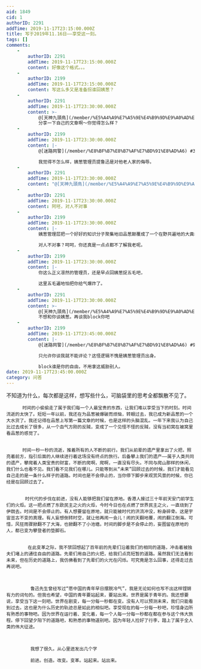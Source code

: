 ```yaml
---
aid: 1849
cid: 1
authorID: 2291
addTime: 2019-11-17T23:15:00.000Z
title: 写于2019年11.16日——享受这一刻。
tags: []
comments:
    -
        authorID: 2291
        addTime: 2019-11-17T23:15:00.000Z
        content: 好像这个格式。。。
    -
        authorID: 2199
        addTime: 2019-11-17T23:15:00.000Z
        content: 写这么多又是准备拐谁回姨葱？
    -
        authorID: 2291
        addTime: 2019-11-17T23:30:00.000Z
        content: >-
            @[天神九頭鳥](/member/%E5%A4%A9%E7%A5%9E%E4%B9%9D%E9%A0%AD%E9%B3%A5) #2
            分享一下自己的文章啊～你觉得怎么样？
    -
        authorID: 2199
        addTime: 2019-11-17T23:30:00.000Z
        content: |-
            @[迷路网警](/member/%E8%BF%B7%E8%B7%AF%E7%BD%91%E8%AD%A6) #3

            我觉得不怎么样，姨葱管理员提鲁迅是对他老人家的侮辱。
    -
        authorID: 2291
        addTime: 2019-11-17T23:30:00.000Z
        content: "@[天神九頭鳥](/member/%E5%A4%A9%E7%A5%9E%E4%B9%9D%E9%A0%AD%E9%B3%A5) #4 你这就是对事不对人了；不要再谈品葱了，免得我这篇小文被转水了\U0001F602"
    -
        authorID: 2291
        addTime: 2019-11-17T23:30:00.000Z
        content: 阿呸，对人不对事
    -
        authorID: 2199
        addTime: 2019-11-17T23:30:00.000Z
        content: |-
            姨葱管理层把一个好好的知识分子聚集地旧品葱颠覆成了一个在野共遍地的大粪坑也真算是尽了人事。

            对人不对事？呵呵，你还真是一点点都不了解我老呢。
    -
        authorID: 2199
        addTime: 2019-11-17T23:30:00.000Z
        content: |-
            你这么正义凛然的管理员，还是早点回姨葱捉五毛吧，

            这里五毛遍地怕把你给气爆炸了。
    -
        authorID: 2291
        addTime: 2019-11-17T23:30:00.000Z
        content: >-
            @[天神九頭鳥](/member/%E5%A4%A9%E7%A5%9E%E4%B9%9D%E9%A0%AD%E9%B3%A5) #7
            不想和你谈姨葱。再谈我block你吧
    -
        authorID: 2199
        addTime: 2019-11-17T23:45:00.000Z
        content: |-
            @[迷路网警](/member/%E8%BF%B7%E8%B7%AF%E7%BD%91%E8%AD%A6) #9

            只允许你谈我就不能评论？这怪逻辑不愧是姨葱管理员出身。

            block谁是你的自由，不用拿这威胁别人。
date: 2019-11-17T23:45:00.000Z
category: 问答
---
```


不知道为什么，每次都是这样，想写些什么，可脑袋里的思考全都飘散不见了。

          时间的小偷偷走了属于我们每一个人最宝贵的东西，让我们难以享受当下的时刻。时间流逝的太快了。短短一年以前，我还在为品葱被爆破而烦恼，转眼过去，我已成为新品葱的一个大水货了。我还记得在品葱上写第一篇文章的时候，也是这样的头脑混乱。一年下来我认为自己比过去成长了很多，从一个血气方刚的反贼，变成了一个见怪不怪的反贼，没有当初窝在被窝里看品葱的感觉了。
    
    
          时间一秒一秒的流逝，推着所有的人不断的前行。我们从前辈的遗产里拿出了火把，照亮着前方，指引后面的人继续进行着这场没有终点的旅行。后备攀上我们的遗产——属于人类共同的遗产，攀爬着人类宝贵的财富，不断的爬啊，爬啊，一直没有尽头。不同与爬山那样的休闲，我们什么也看不见。我们看不见我们在哪儿。只能等到从“未来”回顾过去的时候，我们才能看见自己走的是一条什么样子的道路。时间也是不会停止的，当你停下脚步来观赏风景的时候，你已经是在回顾过去了。
    
    
           时代代的步伐在前进，没有人能够把我们留在原地。香港人接过三十年前天安门前学生们的火炬。这一把点燃了东欧民主之火的火炬，今时今日也在点燃了世界民主之火，一直烧到了伊朗去。时间是不会停止的。有人想要留在原地，就只能被时代的洪流冲没，粉身碎骨。这是宇宙亘古不变的真理。有人妄想倒转时空，就让他再闹一会儿！闹的天翻地覆，闹的翻江倒海。可惜，风狂雨骤掀翻不了大海，也掀翻不了小池塘。时间的脚步是不会停止的，妄图留在原地的人，都已变为攀登者的垫脚石。
    
    
            在此变革之际，我不禁回想起了百年前的先辈们沿着我们的相同的道路，冲击着被独夫们堵上的通往自由的道路。先辈们用自己的火把，给我们点亮短暂的道路。虽然我们无法看到未来，但在历史的道路上，我仿佛看到了先辈们的火光在闪烁。可究竟是怎么回事，还得走过去再说吧。
    
    
    
             鲁迅先生曾经写过“愿中国的青年早日摆脱冷气”，我是无论如何也写不出这样铿锵有力的词句的。但我也希望，中国的青年要站起来，要站出来。世界是属于青年的。我还想要说，享受当下这一刻吧。世界在剧变，每一分每一秒都在变。没有人可以预测未来，我们只能看到过去。这也是为什么历史的轨迹总是如此的相似吧。享受现在的每一分每一秒吧，珍惜身边所有熟悉的事物吧。因为世界在运行着、变化着，每一个人每一分每一秒都在都在参与这个伟大旅程。停下回望夕阳下的道路吧，和熟悉的事物道别吧。因为年轻人捡好了行李，踏上了属于全人类的伟大征途。
    
    
    
             我想了很久。从心里迸发出几个字
    
             前进。创造。改变。变革。站起来。站出来。
